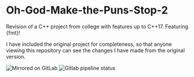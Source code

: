 # Oh-God-Make-the-Puns-Stop-2
Revision of a C++ project from college with features up to C++17.
Featuring {fmt}!

I have included the original project for completeness, so that anyone viewing this repository can see the changes I have made from the original version.

![Mirrored on GitLab](https://gitlab.com/willowell/Oh-God-Make-the-Puns-Stop-2)
![Gitlab pipeline status](https://img.shields.io/gitlab/pipeline/willowell/Oh-God-Make-the-Puns-Stop-2?label=GitLab%20CI%2FCD)
